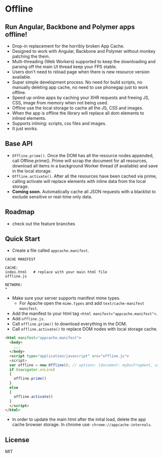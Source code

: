 # Offline

## Run Angular, Backbone and Polymer apps offline!

* Drop-in replacement for the horribly broken App Cache.
* Designed to work with Angular, Backbone and Polymer without monkey patching the them.
* Multi-threading (Web Workers) supported to keep the downloading and parsing off the main UI thread keep your FPS stable.
* Users don't need to reload page when there is new resource version available.
* Super simple development process. No need for build scripts, no manually deleting app cache, no need to use phonegap just to work offline.
* Speed up online apps by caching your XHR requests and freeing JS, CSS, image from memory when not being used.
* Offline use the local storage to cache all the JS, CSS and images.
* When the app is offline the library will replace all dom elements to inlined elements.
* Supports inlining: scripts, css files and images.
* It just works.

## Base API
* `Offline.prime()`. Once the DOM has all the resource nodes appended, call Offline.prime(). Prime will scrap the document for all resources, download all items in a background Worker thread (if available) and save in the local storage.
* `Offline.activate()`. After all the resources have been cached via prime, calling activate will replace elements with inline data from the local storage.
* __Coming soon.__ Automatically cache all JSON requests with a blacklist to exclude sensitive or real-time only data.

## Roadmap

* check out the feature branches


## Quick Start

* Create a file called `appcache.manifest`. 

```
CACHE MANIFEST

CACHE:
index.html   # replace with your main html file
offline.js

NETWORK:
*
```

* Make sure your server supports manifest mime types.
  * For Apache open the `mime.types` and add `text/cache-manifest manifest`.
* Add the manifest to your html tag `<html manifest="appcache.manifest">`.
* Add `offline.js`.
* Call `offline.prime()` to download everything in the DOM.
* Call `offline.activate()` to replace DOM nodes with local storage cache.

```html
<html manifest="appcache.manifest">
  <body>
    ...
  </body>
  <script type="application/javascript" src="offline.js">
  <script>
  var offline = new Offline(); // options: {document: myDocFragment, useThreads: false}
  if (navigator.onLine)
  {
    offline.prime()
  }
  else
  {
    offline.activate()
  }
  </script>
</html>
```

* In order to update the main html after the inital load, delete the app cache browser storage. In chrome use: `chrome://appcache-internals`.

## License

MIT  

